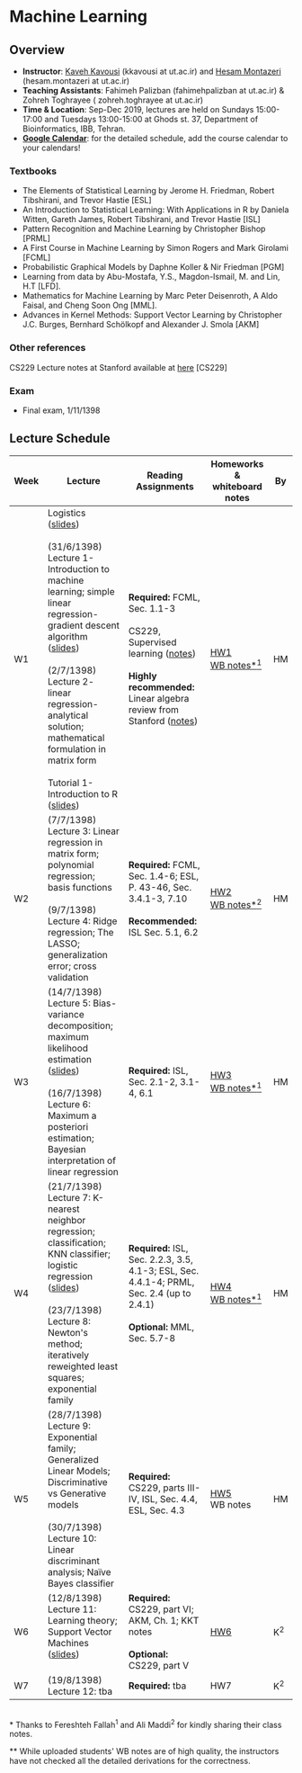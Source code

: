 # Machine Learning 

## Overview
- **Instructor**: [Kaveh Kavousi](http://cbb.ut.ac.ir) (kkavousi at ut.ac.ir) and [Hesam Montazeri](http://lcbb.ut.ac.ir) (hesam.montazeri at ut.ac.ir)
- **Teaching Assistants**: Fahimeh Palizban (fahimehpalizban at ut.ac.ir) & Zohreh Toghrayee ( zohreh.toghrayee at ut.ac.ir)
- **Time & Location**: Sep-Dec 2019, lectures are held on Sundays 15:00-17:00 and Tuesdays 13:00-15:00 at Ghods st. 37, Department of Bioinformatics, IBB, Tehran.
- **[Google Calendar](https://calendar.google.com/calendar/embed?src=kcusveuj8kebja2cjf909fu8kk%40group.calendar.google.com&ctz=Asia%2FTehran)**: for the detailed schedule, add the course calendar to your calendars!

### Textbooks
- The Elements of Statistical Learning by Jerome H. Friedman, Robert Tibshirani, and Trevor Hastie [ESL]
- An Introduction to Statistical Learning: With Applications in R by Daniela Witten, Gareth James, Robert Tibshirani, and Trevor Hastie [ISL]
- Pattern Recognition and Machine Learning by Christopher Bishop  [PRML]
- A First Course in Machine Learning by Simon Rogers and Mark Girolami [FCML]
- Probabilistic Graphical Models by Daphne Koller & Nir Friedman [PGM]
- Learning from data by Abu-Mostafa, Y.S., Magdon-Ismail, M. and Lin, H.T [LFD].
- Mathematics for Machine Learning by Marc Peter Deisenroth, A Aldo Faisal, and Cheng Soon Ong [MML].
- Advances in Kernel Methods: Support Vector Learning by Christopher J.C. Burges, Bernhard Schölkopf and Alexander J. Smola [AKM]

### Other references
CS229 Lecture notes at Stanford available at [here](http://cs229.stanford.edu/syllabus.html) [CS229] 

### Exam
- Final exam, 1/11/1398

## Lecture Schedule 

Week | Lecture | Reading Assignments | Homeworks & whiteboard notes | By |
 ------------- | -------------------------- | ------------- | ------------- | ------ |
W1 | Logistics ([slides](lectures/W01-L00-logistics.pdf)) <br> <br> (31/6/1398) Lecture 1- Introduction to machine learning; simple linear regression- gradient descent algorithm ([slides](lectures/W01-L01-Introduction-to-ML.pdf)) <br> <br> (2/7/1398) Lecture 2- linear regression- analytical solution; mathematical formulation in matrix form <br>  <br> Tutorial 1- Introduction to R ([slides](tutorials/Tut01-introduction-to-R.pdf)) | **Required:** FCML, Sec. 1.1-3 <br> <br> CS229, Supervised learning ([notes](http://cs229.stanford.edu/summer2019/cs229-notes1.pdf))  <br> <br>  **Highly recommended:** Linear algebra review from Stanford ([notes](http://cs229.stanford.edu/summer2019/cs229-linalg.pdf)) | [HW1](homeworks/HW1.pdf) <br> [WB notes*<sup>1</sup>](lectures/W01-WB-notes.pdf)| HM |
W2 | (7/7/1398) Lecture 3: Linear regression in matrix form; polynomial regression; basis functions <br> <br> (9/7/1398) Lecture 4: Ridge regression; The LASSO; generalization error; cross validation  | **Required:** FCML, Sec. 1.4-6; ESL, P. 43-46, Sec. 3.4.1-3, 7.10 <br> <br> **Recommended:** ISL Sec. 5.1, 6.2   | [HW2](homeworks/HW2.pdf) <br> [WB notes*<sup>2</sup>](lectures/W02-WB-notes.pdf)  | HM |
W3 | (14/7/1398) Lecture 5: Bias-variance decomposition; maximum likelihood estimation ([slides](lectures/W03-L05-regularization-bias-variance-tradeoff.pdf)) <br> <br> (16/7/1398) Lecture 6: Maximum a posteriori estimation; Bayesian interpretation of linear regression  | **Required:** ISL, Sec. 2.1-2, 3.1-4, 6.1   | [HW3](homeworks/HW3.pdf) <br> [WB notes*<sup>1</sup>](lectures/W03-WB-notes.pdf)  | HM |
W4 | (21/7/1398) Lecture 7: K-nearest neighbor regression; classification; KNN classifier; logistic regression ([slides](lectures/W04-L07-KNN-classification.pdf)) <br> <br> (23/7/1398) Lecture 8: Newton's method; iteratively reweighted least squares; exponential family | **Required:** ISL, Sec. 2.2.3, 3.5, 4.1-3; ESL, Sec. 4.4.1-4; PRML, Sec. 2.4 (up to 2.4.1)   <br> <br>  **Optional:** MML, Sec. 5.7-8   | [HW4](homeworks/HW4.pdf)  <br> [WB notes*<sup>1</sup>](lectures/W04-WB-notes.pdf) | HM |
W5 | (28/7/1398) Lecture 9: Exponential family; Generalized Linear Models; Discriminative vs Generative models <br> <br> (30/7/1398) Lecture 10:  Linear discriminant analysis; Naïve Bayes classifier | **Required:** CS229, parts III-IV, ISL, Sec. 4.4, ESL, Sec. 4.3  <br> <br> | [HW5](homeworks/HW5.pdf)  <br>  WB notes | HM |
W6 | (12/8/1398) Lecture 11: Learning theory; Support Vector Machines  ([slides](lectures/W06-L11-SVM-and-Kernel-Methods.pdf))  <br> <br> | **Required:** CS229, part VI; AKM, Ch. 1; KKT notes <br> <br> **Optional:** CS229, part V | [HW6](homeworks/HW6.pdf)  | K<sup>2</sup> |
W7 | (19/8/1398) Lecture 12: tba | **Required:** tba | HW7  | K<sup>2</sup> |
<br>
* Thanks to Fereshteh Fallah<sup>1</sup> and Ali Maddi<sup>2</sup> for kindly sharing their class notes. 

** While uploaded students' WB notes are of high quality, the instructors have not checked all the detailed derivations for the correctness.




